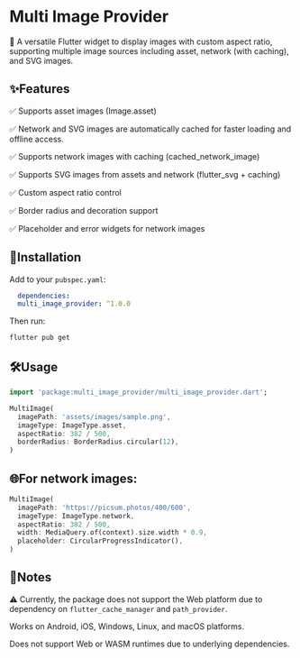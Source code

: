 
# Multi Image Provider

🌟 A versatile Flutter widget to display images with custom aspect ratio, supporting multiple image sources including asset, network (with caching), and SVG images.

## ✨Features
✅ Supports asset images (Image.asset)

✅ Network and SVG images are automatically cached for faster loading and offline access.

✅ Supports network images with caching (cached_network_image)

✅ Supports SVG images from assets and network (flutter_svg + caching)

✅ Custom aspect ratio control

✅ Border radius and decoration support

✅ Placeholder and error widgets for network images
## 🚀Installation
Add to your `pubspec.yaml`:
```yaml
  dependencies:
  multi_image_provider: ^1.0.0
```
Then run:
```bash
flutter pub get
```
## 🛠️Usage
```dart
import 'package:multi_image_provider/multi_image_provider.dart';

MultiImage(
  imagePath: 'assets/images/sample.png',
  imageType: ImageType.asset,
  aspectRatio: 382 / 500,
  borderRadius: BorderRadius.circular(12),
)
```

## 🌐For network images:
```dart
MultiImage(
  imagePath: 'https://picsum.photos/400/600',
  imageType: ImageType.network,
  aspectRatio: 382 / 500,
  width: MediaQuery.of(context).size.width * 0.9,
  placeholder: CircularProgressIndicator(),
)
```
## 📌Notes
⚠️ Currently, the package does not support the Web platform due to dependency on `flutter_cache_manager` and `path_provider`.

Works on Android, iOS, Windows, Linux, and macOS platforms.

Does not support Web or WASM runtimes due to underlying dependencies.
